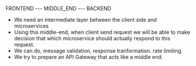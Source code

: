 FRONTEND --- MIDDLE_END --- BACKEND

- We need an intermediate layer between the client side and microservices
- Using this middle-end, when client send request we will be able to make decision that which microservice should actually respond to this request.
- We can do, message validation, response tranformation. rate limiting.
- We try to prepare an API Gateway that acts like a middle end.
